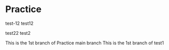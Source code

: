 # Practice
 test-12
test12

test22
 test2


This is the 1st branch of Practice main branch
This is the 1st branch of test1
